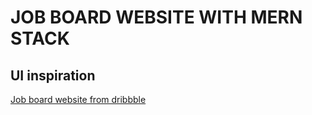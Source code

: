 # JOB BOARD WEBSITE WITH MERN STACK

## UI inspiration
[Job board website from dribbble](https://dribbble.com/shots/19668037-Job-Portal-Website)